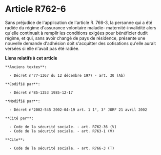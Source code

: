# Article R762-6

Sans préjudice de l'application de l'article R. 766-3, la personne qui a été radiée du régime d'assurance volontaire maladie-
maternité-invalidité alors qu'elle continuait à remplir les conditions exigées pour bénéficier dudit régime, et qui, sans
avoir changé de pays de résidence, présente une nouvelle demande d'adhésion doit s'acquitter des cotisations qu'elle aurait
versées si elle n'avait pas été radiée.

**Liens relatifs à cet article**

	**Anciens textes**:

	  - Décret n°77-1367 du 12 décembre 1977 - art. 30 (Ab)

	**Codifié par**:

	  - Décret n°85-1353 1985-12-17

	**Modifié par**:

	  - Décret n°2002-545 2002-04-19 art. 1 1°, 3° JORF 21 avril 2002

	**Cité par**:

	  - Code de la sécurité sociale. - art. R762-36 (V)
	  - Code de la sécurité sociale. - art. R763-1 (V)

	**Cite**:

	  - Code de la sécurité sociale. - art. R766-3 (T)
